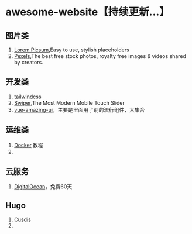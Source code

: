 # awesome-website【持续更新...】

## 图片类
1. [Lorem Picsum](https://picsum.photos/),Easy to use, stylish placeholders
2. [Pexels](https://www.pexels.com/),The best free stock photos, royalty free images & videos shared by creators.

## 开发类
1. [tailwindcss](https://www.tailwindcss.cn/)
2. [Swiper](https://swiperjs.com/),The Most Modern Mobile Touch Slider
3. [vue-amazing-ui](https://themusecatcher.github.io/vue-amazing-ui/guide/features.html)，主要是里面用了别的流行组件，大集合

## 运维类
1. [Docker](https://yeasy.gitbook.io/docker_practice),教程
2. 
## 云服务
1. [DigitalOcean](https://www.digitalocean.com/)，免费60天

## Hugo
1. [Cusdis](https://cusdis.com/)
2. 
